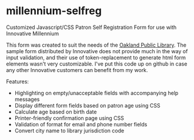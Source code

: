 millennium-selfreg
==================

Customized Javascript/CSS Patron Self Registration Form for use with Innovative Millennium

This form was created to suit the needs of the [Oakland Public Library](http://www.oaklandlibrary.org). The sample form distributed by Innovative does not provide much in the way of input validation, and their use of token-replacement to generate html form elements wasn't very customizable. I've put this code up on github in case any other Innovative customers can benefit from my work.

Features:

- Highlighting on empty/unacceptable fields with accompanying help messages
- Display different form fields based on patron age using CSS
- Calculate age based on birth date
- Printer-friendly confirmation page using CSS
- Validation of format for email and phone number fields
- Convert city name to library jurisdiction code
